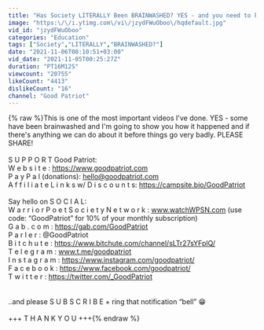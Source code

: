 ```yaml
---
title: "Has Society LITERALLY Been BRAINWASHED? YES - and you need to know about this!"
image: "https:\/\/i.ytimg.com\/vi\/jzydFWuOboo\/hqdefault.jpg"
vid_id: "jzydFWuOboo"
categories: "Education"
tags: ["Society","LITERALLY","BRAINWASHED?"]
date: "2021-11-06T08:10:51+03:00"
vid_date: "2021-11-05T00:25:27Z"
duration: "PT16M12S"
viewcount: "20755"
likeCount: "4413"
dislikeCount: "16"
channel: "Good Patriot"
---
```

{% raw %}This is one of the most important videos I've done. YES - some have been brainwashed and I'm going to show you how it happened and if there's anything we can do about it before things go very badly. PLEASE SHARE!<br /><br />S U P P O R T  Good Patriot:<br />W e b s i t e : <a rel="nofollow" target="blank" href="https://www.goodpatriot.com">https://www.goodpatriot.com</a><br />P a y P a l (donations): hello@goodpatriot.com<br />A f f i l i a t e  L i n k s  w/ D i s c o u n t s: <a rel="nofollow" target="blank" href="https://campsite.bio/GoodPatriot">https://campsite.bio/GoodPatriot</a> <br /><br />Say hello on S O C I A L: <br />W a r r i o r  P o e t  S o c i e t y  N e t w o r k : www.watchWPSN.com (use code: “GoodPatriot” for 10% of your monthly subscription)<br />G a b . c o m : <a rel="nofollow" target="blank" href="https://gab.com/GoodPatriot">https://gab.com/GoodPatriot</a><br />P a r l e r : @GoodPatriot<br />B i t c h u t e : <a rel="nofollow" target="blank" href="https://www.bitchute.com/channel/sLTr27sYFplQ/">https://www.bitchute.com/channel/sLTr27sYFplQ/</a><br />T e l e g r a m : www.t.me/goodpatriot<br />I n s t a g r a m : <a rel="nofollow" target="blank" href="https://www.instagram.com/goodpatriot/">https://www.instagram.com/goodpatriot/</a><br />F a c e b o o k : <a rel="nofollow" target="blank" href="https://www.facebook.com/goodpatriot/">https://www.facebook.com/goodpatriot/</a><br />T w i t t e r : <a rel="nofollow" target="blank" href="https://twitter.com/_GoodPatriot">https://twitter.com/_GoodPatriot</a><br /><br /><br />..and please S U B S C R I B E + ring that notification “bell” 😁<br /><br />+++  T H A N K  Y O U  +++{% endraw %}
